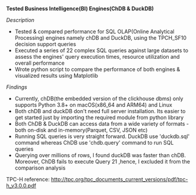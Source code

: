 **Tested Business Intelligence(BI) Engines(ChDB & DuckDB)**

*Description*   
- Tested & compared performance for SQL OLAP(Online Analytical Processing) engines namely chDB and DuckDB, using the TPCH_SF10 decision support queries
-	Executed a series of 22 complex SQL queries against large datasets to assess the engines' query execution times, resource utilization and overall performance
-	Wrote python script to compare the performance of both engines & visualized results using Matplotlib

*Findings*
- Currently, chDB(the embedded version of the clickhouse dbms) only supports Python 3.8+ on macOS(x86_64 and ARM64) and Linux
- Both chDB and duckDB don't need full server installation. Its easier to get started just by importing the required module from python library
- Both ChDB & DuckDB can access data from a wide variety of formats - both on-disk and in-memory(Parquet, CSV, JSON etc)
- Running SQL queries is very straight forward. DuckDB use 'duckdb.sql' command whereas ChDB use 'chdb.query' command to run SQL queries
- Querying over millions of rows, I found duckDB was faster than chDB. Moreover, ChDB fails to execute Query 21 ,hence, I excluded it from the comparison analysis

TPC-H reference: http://tpc.org/tpc_documents_current_versions/pdf/tpc-h_v3.0.0.pdf